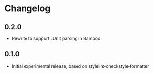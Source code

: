 # Changelog

## 0.2.0

- Rewrite to support JUnit parsing in Bamboo.

## 0.1.0

- Initial experimental release, based on stylelint-checkstyle-formatter
